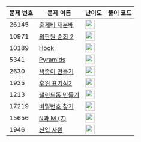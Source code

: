 | 문제 번호 | 문제 이름 | 난이도 | 풀이 코드 |
| --- | --- | --- | --- |
| 26145 | [출제비 재분배](https://www.acmicpc.net/problem/26145) | <img height="25px" width="25px=" src="https://static.solved.ac/tier_small/3.svg"/> |  |
| 10971 | [외판원 순회 2](https://www.acmicpc.net/problem/10971) | <img height="25px" width="25px=" src="https://static.solved.ac/tier_small/9.svg"/> |  |
| 10189 | [Hook](https://www.acmicpc.net/problem/10189) | <img height="25px" width="25px=" src="https://static.solved.ac/tier_small/1.svg"/> |  |
| 5341 | [Pyramids](https://www.acmicpc.net/problem/5341) | <img height="25px" width="25px=" src="https://static.solved.ac/tier_small/1.svg"/> |  |
| 2630 | [색종이 만들기](https://www.acmicpc.net/problem/2630) | <img height="25px" width="25px=" src="https://static.solved.ac/tier_small/9.svg"/> |  |
| 1935 | [후위 표기식2](https://www.acmicpc.net/problem/1935) | <img height="25px" width="25px=" src="https://static.solved.ac/tier_small/8.svg"/> |  |
| 1213 | [팰린드롬 만들기](https://www.acmicpc.net/problem/1213) | <img height="25px" width="25px=" src="https://static.solved.ac/tier_small/8.svg"/> |  |
| 17219 | [비밀번호 찾기](https://www.acmicpc.net/problem/17219) | <img height="25px" width="25px=" src="https://static.solved.ac/tier_small/7.svg"/> |  |
| 15656 | [N과 M (7)](https://www.acmicpc.net/problem/15656) | <img height="25px" width="25px=" src="https://static.solved.ac/tier_small/8.svg"/> |  |
| 1946 | [신입 사원](https://www.acmicpc.net/problem/1946) | <img height="25px" width="25px=" src="https://static.solved.ac/tier_small/10.svg"/> |  |
